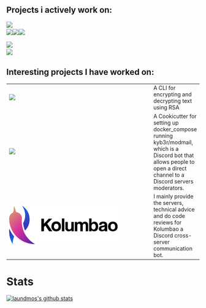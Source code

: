 ## Projects i actively work on:

<a href="https://github.com/laundmo/multiton"><img src="https://gh-card.dev/repos/laundmo/multiton.svg"></a><br>
<a href="https://pypi.python.org/pypi/multiton"><img src="https://img.shields.io/pypi/v/multiton.svg"></a><a href="https://travis-ci.com/laundmo/multiton"><img src="https://img.shields.io/travis/laundmo/multiton.svg"></a><a href="https://multiton.readthedocs.io/en/latest/?badge=latest"><img src="https://readthedocs.org/projects/multiton/badge/?version=latest"></a>

 <a href="https://github.com/laundmo/prawvents"><img src="https://gh-card.dev/repos/laundmo/prawvents.svg"></a><br>
<a href="https://pypi.python.org/pypi/prawvents"><img src="https://img.shields.io/pypi/v/prawvents.svg"></a>


## Interesting projects I have worked on:

<table>
  <tr>
    <td width="470px"><a href="https://github.com/laundmo/RSA-message-encrypt"><img src="https://gh-card.dev/repos/laundmo/RSA-message-encrypt.svg"></a></td>
    <td> A CLI for encrypting and decrypting text using RSA </td>
  </tr>
    <tr>
    <td><a href="https://github.com/laundmo/modmail_docker"><img src="https://gh-card.dev/repos/laundmo/modmail_docker.svg"></a></td>
    <td>A Cookicutter for setting up docker_compose running kyb3r/modmail, which is a Discord bot that allows people to open a direct channel to a Discord servers moderators.</td>
  </tr>
   </tr>
    <tr>
    <td><a href="https://kolumbao.com/"><img height="100px" src="https://github.com/Kolumbao/kolumbao.github.io/raw/master/img/logo_nom.png"></a></td>
    <td>I mainly provide the servers, technical advice and do code reviews for Kolumbao a Discord cross-server communication bot.</td>
  </tr>
</table>

# Stats

[![laundmos's github stats](https://github-readme-stats.vercel.app/api?username=laundmo)](https://github.com/anuraghazra/github-readme-stats)

